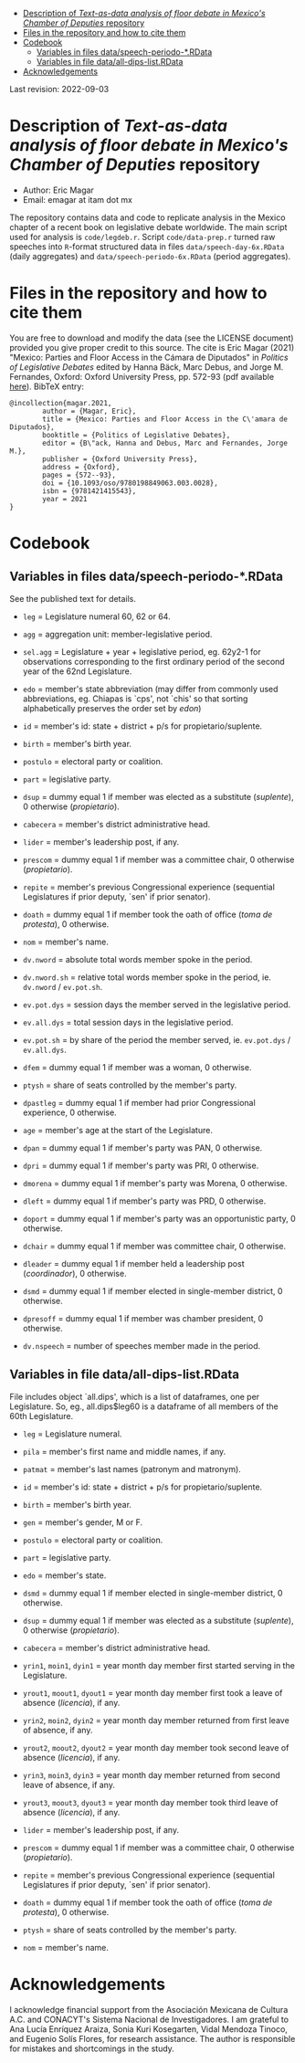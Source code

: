 - [Description of *Text-as-data analysis of floor debate in Mexico's Chamber of Deputies* repository](#org01cc312)
- [Files in the repository and how to cite them](#orgcd75692)
- [Codebook](#org2d654e8)
  - [Variables in files data/speech-periodo-\*.RData](#orge4149f9)
  - [Variables in file data/all-dips-list.RData](#org476af4f)
- [Acknowledgements](#orgf651056)

Last revision: 2022-09-03


<a id="org01cc312"></a>

# Description of *Text-as-data analysis of floor debate in Mexico's Chamber of Deputies* repository

-   Author: Eric Magar
-   Email: emagar at itam dot mx

The repository contains data and code to replicate analysis in the Mexico chapter of a recent book on legislative debate worldwide. The main script used for analysis is `code/legdeb.r`. Script `code/data-prep.r` turned raw speeches into `R`-format structured data in files `data/speech-day-6x.RData` (daily aggregates) and `data/speech-periodo-6x.RData` (period aggregates).


<a id="orgcd75692"></a>

# Files in the repository and how to cite them

You are free to download and modify the data (see the LICENSE document) provided you give proper credit to this source. The cite is Eric Magar (2021) "Mexico: Parties and Floor Access in the Cámara de Diputados" in *Politics of Legislative Debates* edited by Hanna Bäck, Marc Debus, and Jorge M. Fernandes, Oxford: Oxford University Press, pp. 572-93 (pdf available [here](https://github.com/emagar/leg-debate/tree/master/paper/legdeb04.pdf)). BibTeX entry:

```
@incollection{magar.2021,
        author = {Magar, Eric},
        title = {Mexico: Parties and Floor Access in the C\'amara de Diputados},
        booktitle = {Politics of Legislative Debates},
        editor = {B\"ack, Hanna and Debus, Marc and Fernandes, Jorge M.},
        publisher = {Oxford University Press},
        address = {Oxford},
        pages = {572--93},
        doi = {10.1093/oso/9780198849063.003.0028},
        isbn = {9781421415543},
        year = 2021
}
```


<a id="org2d654e8"></a>

# Codebook


<a id="orge4149f9"></a>

## Variables in files data/speech-periodo-\*.RData

See the published text for details.

-   `leg` = Legislature numeral 60, 62 or 64.
-   `agg` = aggregation unit: member-legislative period.
-   `sel.agg` = Legislature + year + legislative period, eg. 62y2-1 for observations corresponding to the first ordinary period of the second year of the 62nd Legislature.

-   `edo` = member's state abbreviation (may differ from commonly used abbreviations, eg. Chiapas is \`cps', not \`chis' so that sorting alphabetically preserves the order set by *edon*)
-   `id` = member's id: state + district + p/s for propietario/suplente.
-   `birth` = member's birth year.
-   `postulo` = electoral party or coalition.
-   `part` = legislative party.
-   `dsup` = dummy equal 1 if member was elected as a substitute (*suplente*), 0 otherwise (*propietario*).
-   `cabecera` = member's district administrative head.
-   `lider` = member's leadership post, if any.
-   `prescom` = dummy equal 1 if member was a committee chair, 0 otherwise (*propietario*).
-   `repite` = member's previous Congressional experience (sequential Legislatures if prior deputy, \`sen' if prior senator).
-   `doath` = dummy equal 1 if member took the oath of office (*toma de protesta*), 0 otherwise.
-   `nom` = member's name.
-   `dv.nword` = absolute total words member spoke in the period.
-   `dv.nword.sh` = relative total words member spoke in the period, ie. `dv.nword` / `ev.pot.sh`.
-   `ev.pot.dys` = session days the member served in the legislative period.
-   `ev.all.dys` = total session days in the legislative period.
-   `ev.pot.sh` = by share of the period the member served, ie. `ev.pot.dys` / `ev.all.dys`.
-   `dfem` = dummy equal 1 if member was a woman, 0 otherwise.
-   `ptysh` = share of seats controlled by the member's party.
-   `dpastleg` = dummy equal 1 if member had prior Congressional experience, 0 otherwise.
-   `age` = member's age at the start of the Legislature.
-   `dpan` = dummy equal 1 if member's party was PAN, 0 otherwise.
-   `dpri` = dummy equal 1 if member's party was PRI, 0 otherwise.
-   `dmorena` = dummy equal 1 if member's party was Morena, 0 otherwise.
-   `dleft` = dummy equal 1 if member's party was PRD, 0 otherwise.
-   `doport` = dummy equal 1 if member's party was an opportunistic party, 0 otherwise.

-   `dchair` = dummy equal 1 if member was committee chair, 0 otherwise.
-   `dleader` = dummy equal 1 if member held a leadership post (*coordinador*), 0 otherwise.
-   `dsmd` = dummy equal 1 if member elected in single-member district, 0 otherwise.
-   `dpresoff` = dummy equal 1 if member was chamber president, 0 otherwise.
-   `dv.nspeech` = number of speeches member made in the period.


<a id="org476af4f"></a>

## Variables in file data/all-dips-list.RData

File includes object \`all.dips', which is a list of dataframes, one per Legislature. So, eg., all.dips$leg60 is a dataframe of all members of the 60th Legislature.

-   `leg` = Legislature numeral.

-   `pila` = member's first name and middle names, if any.
-   `patmat` = member's last names (patronym and matronym).
-   `id` = member's id: state + district + p/s for propietario/suplente.
-   `birth` = member's birth year.
-   `gen` = member's gender, M or F.
-   `postulo` = electoral party or coalition.
-   `part` = legislative party.
-   `edo` = member's state.
-   `dsmd` = dummy equal 1 if member elected in single-member district, 0 otherwise.
-   `dsup` = dummy equal 1 if member was elected as a substitute (*suplente*), 0 otherwise (*propietario*).
-   `cabecera` = member's district administrative head.
-   `yrin1`, `moin1`, `dyin1` = year month day member first started serving in the Legislature.
-   `yrout1`, `moout1`, `dyout1` = year month day member first took a leave of absence (*licencia*), if any.
-   `yrin2`, `moin2`, `dyin2` = year month day member returned from first leave of absence, if any.
-   `yrout2`, `moout2`, `dyout2` = year month day member took second leave of absence (*licencia*), if any.
-   `yrin3`, `moin3`, `dyin3` = year month day member returned from second leave of absence, if any.
-   `yrout3`, `moout3`, `dyout3` = year month day member took third leave of absence (*licencia*), if any.
-   `lider` = member's leadership post, if any.
-   `prescom` = dummy equal 1 if member was a committee chair, 0 otherwise (*propietario*).
-   `repite` = member's previous Congressional experience (sequential Legislatures if prior deputy, \`sen' if prior senator).
-   `doath` = dummy equal 1 if member took the oath of office (*toma de protesta*), 0 otherwise.
-   `ptysh` = share of seats controlled by the member's party.
-   `nom` = member's name.


<a id="orgf651056"></a>

# Acknowledgements

I acknowledge financial support from the Asociación Mexicana de Cultura A.C. and CONACYT's Sistema Nacional de Investigadores. I am grateful to Ana Lucía Enríquez Araiza, Sonia Kuri Kosegarten, Vidal Mendoza Tinoco, and Eugenio Solís Flores, for research assistance. The author is responsible for mistakes and shortcomings in the study.
